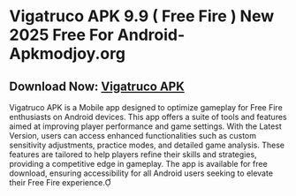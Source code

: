 ﻿#  Vigatruco APK 9.9 ( Free Fire ) New 2025 Free For Android- Apkmodjoy.org
## Download Now:  [Vigatruco APK](https://tinyurl.com/3mmaye9n)  

Vigatruco APK is a Mobile app designed to optimize gameplay for Free Fire enthusiasts on Android devices. This app offers a suite of tools and features aimed at improving player performance and game settings. With the Latest Version, users can access enhanced functionalities such as custom sensitivity adjustments, practice modes, and detailed game analysis. These features are tailored to help players refine their skills and strategies, providing a competitive edge in gameplay. The app is available for free download, ensuring accessibility for all Android users seeking to elevate their Free Fire experience.
